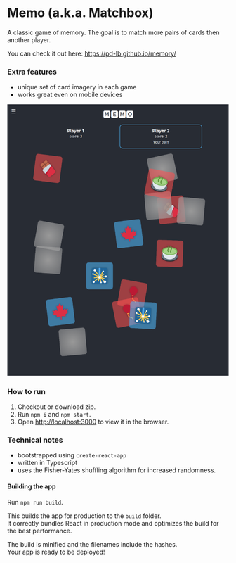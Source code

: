 # Memo (a.k.a. Matchbox)

A classic game of memory. The goal is to match more pairs of cards then another player.

You can check it out here: https://pd-lb.github.io/memory/

### Extra features
- unique set of card imagery in each game
- works great even on mobile devices

![ screenshot](img/screenshot.png)

### How to run
1. Checkout or download zip.
2. Run `npm i` and `npm start`.
3. Open [http://localhost:3000](http://localhost:3000) to view it in the browser.

### Technical notes

- bootstrapped using `create-react-app`
- written in Typescript
- uses the Fisher-Yates shuffling algorithm for increased randomness.

#### Building the app

Run `npm run build`.

This builds the app for production to the `build` folder.\
It correctly bundles React in production mode and optimizes the build for the best performance.

The build is minified and the filenames include the hashes.\
Your app is ready to be deployed!

